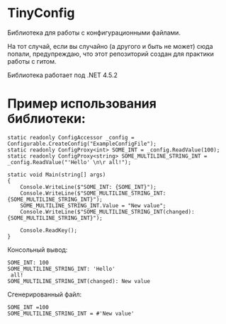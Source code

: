 # TinyConfig
Библиотека для работы с конфигурационными файлами. 

  На тот случай, если вы случайно (а другого и быть не может) сюда попали, предупреждаю, что этот репозиторий создан для практики работы с гитом.

Библиотека работает под .NET 4.5.2

# Пример использования библиотеки:
```CSharp
static readonly ConfigAccessor _config = Configurable.CreateConfig("ExampleConfigFile");
static readonly ConfigProxy<int> SOME_INT = _config.ReadValue(100);
static readonly ConfigProxy<string> SOME_MULTILINE_STRING_INT = _config.ReadValue("'Hello' \n\r all!");

static void Main(string[] args)
{
    Console.WriteLine($"SOME_INT: {SOME_INT}");
    Console.WriteLine($"SOME_MULTILINE_STRING_INT: {SOME_MULTILINE_STRING_INT}");
    SOME_MULTILINE_STRING_INT.Value = "New value";
    Console.WriteLine($"SOME_MULTILINE_STRING_INT(changed): {SOME_MULTILINE_STRING_INT}");

    Console.ReadKey();
}
```   
Консольный вывод:

    SOME_INT: 100
    SOME_MULTILINE_STRING_INT: 'Hello'
     all!
    SOME_MULTILINE_STRING_INT(changed): New value

Сгенерированный файл:

    SOME_INT =100
    SOME_MULTILINE_STRING_INT = #'New value'
